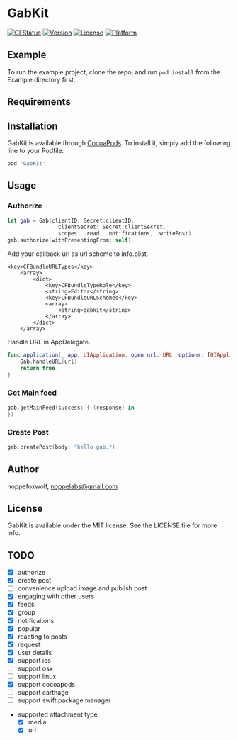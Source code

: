 # GabKit

[![CI Status](https://img.shields.io/travis/noppefoxwolf/GabKit.svg?style=flat)](https://travis-ci.org/noppefoxwolf/GabKit)
[![Version](https://img.shields.io/cocoapods/v/GabKit.svg?style=flat)](https://cocoapods.org/pods/GabKit)
[![License](https://img.shields.io/cocoapods/l/GabKit.svg?style=flat)](https://cocoapods.org/pods/GabKit)
[![Platform](https://img.shields.io/cocoapods/p/GabKit.svg?style=flat)](https://cocoapods.org/pods/GabKit)

## Example

To run the example project, clone the repo, and run `pod install` from the Example directory first.

## Requirements

## Installation

GabKit is available through [CocoaPods](https://cocoapods.org). To install
it, simply add the following line to your Podfile:

```ruby
pod 'GabKit'
```

## Usage

### Authorize

```swift
let gab = Gab(clientID: Secret.clientID,
                clientSecret: Secret.clientSecret,
                scopes: .read, .notifications, .writePost)
gab.authorize(withPresentingFrom: self)
```

Add your callback url as url scheme to info.plist.

```
<key>CFBundleURLTypes</key>
	<array>
		<dict>
			<key>CFBundleTypeRole</key>
			<string>Editor</string>
			<key>CFBundleURLSchemes</key>
			<array>
				<string>gabkit</string>
			</array>
		</dict>
	</array>
```

Handle URL in AppDelegate.

```swift
func application(_ app: UIApplication, open url: URL, options: [UIApplicationOpenURLOptionsKey : Any] = [:]) -> Bool {
    Gab.handleURL(url)
    return true
}
```

### Get Main feed

```swift
gab.getMainFeed(success: { (response) in
})
```

### Create Post

```swift
gab.createPost(body: "hello gab.")
```

## Author

noppefoxwolf, noppelabs@gmail.com

## License

GabKit is available under the MIT license. See the LICENSE file for more info.

## TODO

- [x] authorize
- [x] create post
- [ ] convenience upload image and publish post
- [x] engaging with other users
- [x] feeds
- [x] group
- [x] notificaitons
- [x] popular
- [x] reacting to posts
- [x] request
- [x] user details
- [x] support ios
- [ ] support osx
- [ ] support linux
- [x] support cocoapods
- [ ] support carthage
- [ ] support swift package manager

- supported attachment type
  - [x] media
  - [x] url
